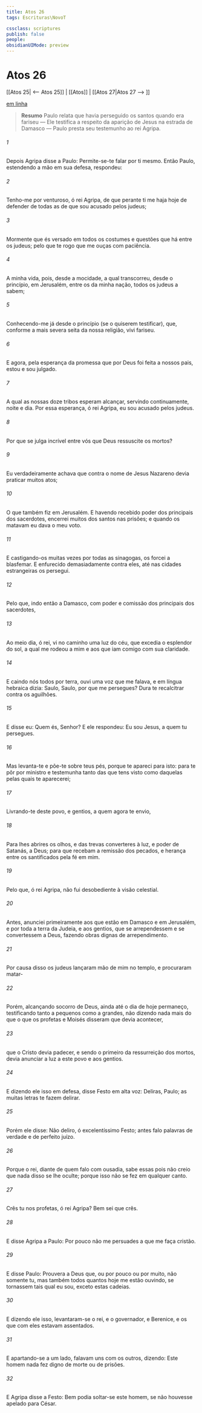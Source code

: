 ```yaml
---
title: Atos 26
tags: Escrituras\NovoT

cssclass: scriptures
publish: false
people:
obsidianUIMode: preview
---
```


# Atos 26
[[Atos 25| <-- Atos 25]] | [[Atos]] | [[Atos 27|Atos 27 --> ]]

[em linha](https://churchofjesuschrist.org/study/scriptures/nt/acts/26?lang=por)

> __Resumo__
Paulo relata que havia perseguido os santos quando era fariseu — Ele testifica a respeito da aparição de Jesus na estrada de Damasco — Paulo presta seu testemunho ao rei Agripa.

###### 1 
Depois Agripa disse a Paulo: Permite-se-te falar por ti mesmo. Então Paulo, estendendo a mão em sua defesa, respondeu:

###### 2 
Tenho-me por venturoso, ó rei Agripa, de que perante ti me haja hoje de defender de todas as  de que sou acusado pelos judeus;

###### 3 
Mormente  que és versado em todos os costumes e questões que há entre os judeus; pelo que te rogo que me ouças com paciência.

###### 4 
A minha vida, pois, desde a mocidade, a qual transcorreu, desde o princípio, em Jerusalém, entre os da minha nação, todos os judeus a sabem;

###### 5 
Conhecendo-me já desde o princípio (se o quiserem testificar), que, conforme a mais severa seita da nossa religião, vivi fariseu.

###### 6 
E agora, pela esperança da promessa que por Deus foi feita a nossos pais, estou  e sou julgado.

###### 7 
A qual as nossas doze tribos esperam alcançar, servindo  continuamente, noite e dia. Por essa esperança, ó rei Agripa, eu sou acusado pelos judeus.

###### 8 
Por que se julga  incrível entre vós que Deus ressuscite os mortos?

###### 9 
Eu verdadeiramente achava que contra o nome de Jesus Nazareno devia praticar muitos atos;

###### 10 
O que também fiz em Jerusalém. E havendo recebido poder dos principais dos sacerdotes, encerrei muitos dos santos nas prisões; e quando os matavam eu dava o meu voto.

###### 11 
E castigando-os muitas vezes por todas as sinagogas, os forcei a blasfemar. E enfurecido demasiadamente contra eles, até nas cidades estrangeiras os persegui.

###### 12 
Pelo que, indo então a Damasco, com poder e comissão dos principais dos sacerdotes,

###### 13 
Ao meio dia, ó rei, vi no caminho uma luz do céu, que excedia o esplendor do sol, a qual me rodeou a mim e aos que iam comigo com sua claridade.

###### 14 
E caindo nós todos por terra, ouvi uma voz que me falava, e em língua hebraica dizia: Saulo, Saulo, por que me persegues? Dura  te  recalcitrar contra os aguilhões.

###### 15 
E disse eu: Quem és, Senhor? E ele respondeu: Eu sou Jesus, a quem tu persegues.

###### 16 
Mas levanta-te e põe-te sobre teus pés, porque te apareci para isto: para te pôr por ministro e testemunha tanto das  que tens visto como daquelas pelas quais te aparecerei;

###### 17 
Livrando-te deste povo, e  gentios, a quem agora te envio,

###### 18 
Para lhes abrires os olhos, e das trevas  converteres à luz, e  poder de Satanás, a Deus; para que recebam a remissão dos pecados, e herança entre os santificados pela fé em mim.

###### 19 
Pelo que, ó rei Agripa, não fui desobediente à visão celestial.

###### 20 
Antes, anunciei primeiramente aos que estão em Damasco e em Jerusalém, e por toda a terra da Judeia, e aos gentios, que se arrependessem e se convertessem a Deus, fazendo obras dignas de arrependimento.

###### 21 
Por causa disso os judeus lançaram mão de mim no templo, e procuraram matar-

###### 22 
Porém, alcançando socorro de Deus, ainda até o dia de hoje permaneço, testificando tanto a pequenos como a grandes, não dizendo nada mais do que o que os profetas e Moisés disseram que devia acontecer,

###### 23 
 que o Cristo devia padecer, e sendo o primeiro da ressurreição dos mortos, devia anunciar a luz a este povo e aos gentios.

###### 24 
E dizendo ele isso em  defesa, disse Festo em alta voz: Deliras, Paulo; as muitas letras te fazem delirar.

###### 25 
Porém ele disse: Não deliro, ó excelentíssimo Festo; antes falo palavras de verdade e de perfeito juízo.

###### 26 
Porque o rei, diante de quem falo com ousadia, sabe essas  pois não creio que nada disso se lhe oculte; porque isso não se fez em qualquer canto.

###### 27 
Crês tu nos profetas, ó rei Agripa? Bem sei que crês.

###### 28 
E disse Agripa a Paulo: Por pouco não me persuades a que me faça cristão.

###### 29 
E disse Paulo: Prouvera a Deus que, ou por pouco ou por muito, não somente tu, mas também todos quantos hoje me estão ouvindo, se tornassem tais qual eu sou, exceto estas cadeias.

###### 30 
E dizendo ele isso, levantaram-se o rei, e o governador, e Berenice, e os que com eles estavam assentados.

###### 31 
E apartando-se a um lado, falavam uns com os outros, dizendo: Este homem nada fez digno de morte ou de prisões.

###### 32 
E Agripa disse a Festo: Bem podia soltar-se este homem, se não houvesse apelado para César.

